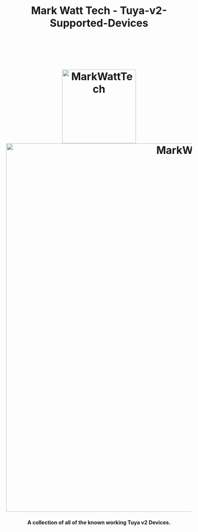   <br>
  <h1 align="center">Mark Watt Tech - Tuya-v2-Supported-Devices</h1>
  <br>

 <h1 align="center">
  <br>
  <a href="https://youtu.be/F00_4jDk06g"><img src="https://github.com/MarkWattTech/TuyaKeyExtractor/blob/main/img/6.png" alt="MarkWattTech" width="200"></a>
  <a href="https://youtu.be/F00_4jDk06g"><img src="https://github.com/MarkWattTech/Tuya-v2-Supported-Devices/blob/main/Images/tuya-ha.png" alt="MarkWattTech" width="1000"></a>
 

</h1>	  
	  
	  
	  
<h4 align="center">A collection of all of the known working Tuya v2 Devices</a>.</h4>


